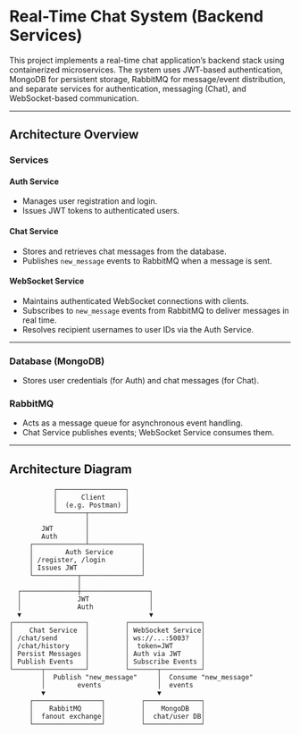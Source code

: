 # Real-Time Chat System (Backend Services)

This project implements a real-time chat application’s backend stack using containerized microservices. The system uses JWT-based authentication, MongoDB for persistent storage, RabbitMQ for message/event distribution, and separate services for authentication, messaging (Chat), and WebSocket-based communication.

---

## Architecture Overview

### Services

#### Auth Service
- Manages user registration and login.
- Issues JWT tokens to authenticated users.

#### Chat Service
- Stores and retrieves chat messages from the database.
- Publishes `new_message` events to RabbitMQ when a message is sent.

#### WebSocket Service
- Maintains authenticated WebSocket connections with clients.
- Subscribes to `new_message` events from RabbitMQ to deliver messages in real time.
- Resolves recipient usernames to user IDs via the Auth Service.

---

### Database (MongoDB)
- Stores user credentials (for Auth) and chat messages (for Chat).

### RabbitMQ
- Acts as a message queue for asynchronous event handling.
- Chat Service publishes events; WebSocket Service consumes them.

---

## Architecture Diagram

```
           ┌─────────────────┐
           │      Client     │
           │  (e.g. Postman) │
           └───────┬─────────┘
                   │
        JWT        │
        Auth       │
     ┌─────────────┴─────────────┐
     │        Auth Service       │
     │ /register, /login         │
     │ Issues JWT                │
     └───────────┬───────────────┘
                 │
  ┌──────────────┼─────────────────┐
  │              JWT               │
  │              Auth              │
  ▼                                ▼
┌──────────────────┐         ┌──────────────────┐
│    Chat Service  │         │ WebSocket Service│
│ /chat/send       │         │ ws://...:5003?   │
│ /chat/history    │         │  token=JWT       │
│ Persist Messages │         │ Auth via JWT     │
│ Publish Events   │         │ Subscribe Events │
└───────┬──────────┘         └───────┬──────────┘
        │  Publish "new_message"     │  Consume "new_message"
        │        events              │  events
        ▼                            ▼
     ┌─────────────────┐         ┌──────────────┐
     │    RabbitMQ     │         │    MongoDB   │
     │  fanout exchange│         │  chat/user DB│
     └─────────────────┘         └──────────────┘
```
